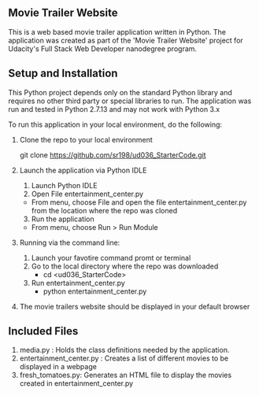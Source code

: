 ## Movie Trailer Website

This is a web based movie trailer application written in Python. The application was created as part of the 'Movie Trailer Website' project for Udacity's Full Stack Web Developer nanodegree program.

## Setup and Installation

This Python project depends only on the standard Python library and requires no other third party or special libraries to run. The application was run and tested in Python 2.7.13 and may not work with Python 3.x

To run this application in your local environment, do the following:

1. Clone the repo to your local environment

    git clone https://github.com/sr198/ud036_StarterCode.git

2. Launch the application via Python IDLE
    1. Launch Python IDLE
    2. Open File entertainment_center.py
      * From menu, choose File and open the file entertainment_center.py from the location where the repo was cloned
    3. Run the application
      * From menu, choose Run > Run Module


3. Running via the command line:
    1. Launch your favotire command promt or terminal
    2. Go to the local directory where the repo was downloaded
        * cd <ud036_StarterCode>
    3. Run entertainment_center.py
        * python entertainment_center.py

 4. The movie trailers website should be displayed in your default browser

## Included Files

1. media.py : Holds the class definitions needed by the application.
2. entertainment_center.py : Creates a list of different movies to be displayed in a webpage
3. fresh_tomatoes.py: Generates an HTML file to display the movies created in entertainment_center.py
